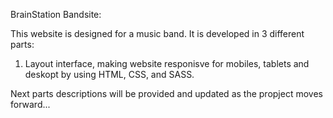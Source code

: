 BrainStation Bandsite:

This website is designed for a music band. It is developed in 3 different parts:
  1) Layout interface, making website responisve for mobiles, tablets and deskopt by using HTML, CSS, and SASS.

Next parts descriptions will be provided and updated as the propject moves forward...
